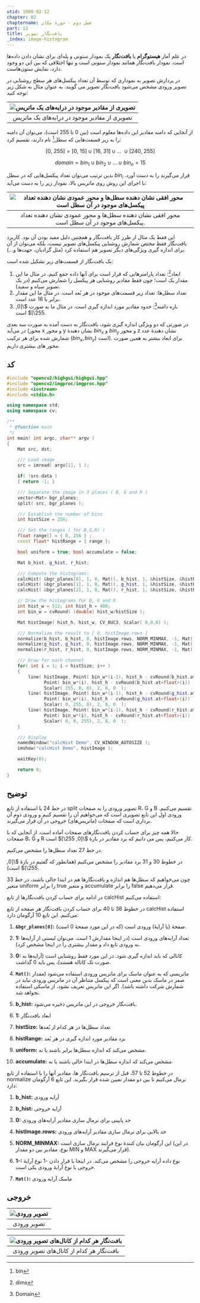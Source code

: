 ```yaml
---
utid: 1000-02-12
chapter: 02
chaptername: فصل دوم - حوزهٔ مکان
part: 12
title: بافت‌نگار تصویر
_index: image-histogram
---
```


در علم آمار **هیستوگرام** یا **بافت‌نگار** یک نمودار ستونی و پله‌ای برای نشان دادن داده‌ها است. نمودار بافت‌نگار همانند نمودار ستونی است و تنها اختلافی که بین این دو وجود دارد، نمایش ستون‌هاست.

در پردازش تصویر به نموداری که توسط آن تعداد پیکسل‌های هر سطح روشنایی در تصویر ورودی مشخص می‌شود بافت‌نگار تصویر می گویند. به عنوان مثال به شکل زیر توجه کنید:

| ![تصویری از مقادیر موجود در درایه‌های یک ماتریس](/opencv-book/media/image67.png) |
| :----------------------------------------------------------: |
|         تصویری از مقادیر موجود در درایه‌های یک ماتریس         |

از آنجایی که دامنه مقادیر این داده‌ها معلوم است (بین 0 تا 255 است)، می‌توان آن دامنه را به زیر قسمت‌هایی که سطل[^a] نام دارند، تقسیم کرد:

$$\left\lbrack 0,\ 255 \right\rbrack = \left\lbrack 0,\ 15 \right\rbrack \cup \left\lbrack 16,\ 31 \right\rbrack \cup \ldots\  \cup \left\lbrack 240,\ 255 \right\rbrack$$

$$domain = bin_{1} \cup bin_{2} \cup \ldots \cup bin_{n} = 15$$

بدین ترتیب می‌توان تعداد پیکسل‌هایی که در سطل $bin_{i}$ قرار می‌گیرند را به دست آورد. با اجرای این روش روی ماتریس بالا، نمودار زیر را به دست می‌آید:

| ![محور افقی نشان دهنده سطل‌ها و محور عمودی نشان دهنده تعداد پیکسل‌های موجود در آن سطل است](/opencv-book/media/image68.png) |
| :----------------------------------------------------------: |
| محور افقی نشان دهنده سطل‌ها و محور عمودی نشان دهنده تعداد پیکسل‌های موجود در آن سطل است. |

این فقط یک مثال از طرز کار بافت‌نگار و همچنین دلیل مفید بودن آن بود. کاربرد بافت‌نگار فقط مختص شمارش روشنایی پیکسل‌های تصویر نیست، بلکه می‌توان از آن برای اندازه گیری ویژگی‌های دیگر تصویر هم استفاده کرد (مثل گرادیان، جهت‌ها و...).

یک بافت‌نگار از قسمت‌های زیر تشکیل شده است:

1.  ابعاد[^b]: تعداد پارامترهایی که قرار است برای آنها داده جمع کنیم. در مثال ما این مقدار یک است؛ چون فقط مقادیر روشنایی هر پیکسل را شمارش می‌کنیم (در یک تصویر سیاه و سفید).
2.  تعداد سطل‌ها: تعداد زیر قسمت‌های موجود در هر بُعد است. در مثال ما این مقدار برابر با 16 عدد است.
3.  بازه دامنه[^c]: حدود مقادیر مورد اندازه گیری است. در مثال ما به صورت $\[0, 255\]$ است.

در صورتی که دو ویژگی اندازه گیری شود، بافت‌نگار به دست آمده به صورت سه بعدی در می‌آید (محور x و محور y نشان دهندهٔ $bin_{x}$ و $bin_{y}$ و محور z نشان دهندهٔ عدد شمارش شده برای هر ترکیب $(bin_{x},bin_{y})$ است). برای ابعاد بیشتر به همین صورت محور های بیشتری داریم.

[^a]: bin

[^b]: dims

[^c]: Domain



## کد

```c++
#include "opencv2/highgui/highgui.hpp"
#include "opencv2/imgproc/imgproc.hpp"
#include <iostream>
#include <stdio.h>

using namespace std;
using namespace cv;

/**
 * @function main
 */
int main( int argc, char** argv )
{
    Mat src, dst;

    /// Load image
    src = imread( argv[1], 1 );

    if( !src.data )
    { return -1; }

    /// Separate the image in 3 places ( B, G and R )
    vector<Mat> bgr_planes;
    split( src, bgr_planes );

    /// Establish the number of bins
    int histSize = 256;

    /// Set the ranges ( for B,G,R) )
    float range[] = { 0, 256 } ;
    const float* histRange = { range };

    bool uniform = true; bool accumulate = false;

    Mat b_hist, g_hist, r_hist;

    /// Compute the histograms:
    calcHist( &bgr_planes[0], 1, 0, Mat(), b_hist, 1, &histSize, &histRange, uniform, accumulate );
    calcHist( &bgr_planes[1], 1, 0, Mat(), g_hist, 1, &histSize, &histRange, uniform, accumulate );
    calcHist( &bgr_planes[2], 1, 0, Mat(), r_hist, 1, &histSize, &histRange, uniform, accumulate );

    // Draw the histograms for B, G and R
    int hist_w = 512; int hist_h = 400;
    int bin_w = cvRound( (double) hist_w/histSize );

    Mat histImage( hist_h, hist_w, CV_8UC3, Scalar( 0,0,0) );

    /// Normalize the result to [ 0, histImage.rows ]
    normalize(b_hist, b_hist, 0, histImage.rows, NORM_MINMAX, -1, Mat() );
    normalize(g_hist, g_hist, 0, histImage.rows, NORM_MINMAX, -1, Mat() );
    normalize(r_hist, r_hist, 0, histImage.rows, NORM_MINMAX, -1, Mat() );

    /// Draw for each channel
    for( int i = 1; i < histSize; i++ )
    {
        line( histImage, Point( bin_w*(i-1), hist_h - cvRound(b_hist.at<float>(i-1)) ) ,
              Point( bin_w*(i), hist_h - cvRound(b_hist.at<float>(i)) ),
              Scalar( 255, 0, 0), 2, 8, 0  );
        line( histImage, Point( bin_w*(i-1), hist_h - cvRound(g_hist.at<float>(i-1)) ) ,
              Point( bin_w*(i), hist_h - cvRound(g_hist.at<float>(i)) ),
              Scalar( 0, 255, 0), 2, 8, 0  );
        line( histImage, Point( bin_w*(i-1), hist_h - cvRound(r_hist.at<float>(i-1)) ) ,
              Point( bin_w*(i), hist_h - cvRound(r_hist.at<float>(i)) ),
              Scalar( 0, 0, 255), 2, 8, 0  );
    }

    /// Display
    namedWindow("calcHist Demo", CV_WINDOW_AUTOSIZE );
    imshow("calcHist Demo", histImage );

    waitKey(0);

    return 0;
}
```



## توضیح

در خط 24 با استفاده از تابع split تصویر ورودی را به صفحات R، G و B تقسیم می‌کنیم. ورودی اول این تابع تصویری است که می‌خواهیم آن را تقسیم کنیم و ورودی دوم آن برداری است که صفحات (ماتریس‌های) خروجی در آن قرار می‌گیرند.

حالا همه چیز برای حساب کردن بافت‌نگارهای صفحات آماده است. از آنجایی که با صفحات B، G و R کار می‌کنیم، پس می دانیم که برد مقادیر در بازهٔ $\[0, 255\]$ است.

در خط 27 تعداد سطل‌ها را مشخص می‌کنیم.

در خطوط 30 و 31 برد مقادیر را مشخص می‌کنیم (همانطور که گفتیم در بازهٔ $\[0, 255\]$ است).

چون می‌خواهیم که سطل‌ها هم اندازه و بافت‌نگارها هم در ابتدا خالی باشند، در خط 33 متغیر uniform را برابر true و متغیر accumulate را برابر false قرار می‌دهیم.

در ادامه برای حساب کردن بافت‌نگارها از تابع calcHist استفاده می‌کنیم:

در خطوط 38 تا 40 برای حساب کردن بافت‌نگار هر صفحه از تابع calcHist استفاده می‌کنیم. این تابع 10 آرگومان دارد:

1.  **`&bgr_planes[0]`:** صفحهٔ (یا آرایهٔ) ورودی است (که در این مورد صفحهٔ 0 است).

2.  **1:** تعداد آرایه‌های ورودی است (در اینجا مقدارش 1 است. می‌توان لیستی از آرایه‌ها به ورودی تابع داد و مقدار بیشتری را در اینجا مشخص کرد).

3.  **0:** کانالی که باید اندازه گیری شود. در این مورد فقط روشنایی است (آرایه‌ها به صورت تک کاناله هستند)، پس باید 0 گذاشت.

4.  **`Mat()`:** ماتریسی که به عنوان ماسک برای ماتریس ورودی استفاده می‌شود (مقدار صفر در ماسک بدین معنی است که پیکسل متناظر آن در ماتریس ورودی نباید در شمارش شرکت داشته باشد). اگر این ماتریس تعریف نشود، از ماسکی استفاده نخواهد شد.

5.  **b\_hist:** بافت‌نگار خروجی در این ماتریس ذخیره می‌شود.

6.  **1:** ابعاد بافت‌نگار

7.  **histSize:** تعداد سطل‌ها در هر کدام از بُعدها

8.  **histRange:** برد مقادیر مورد اندازه گیری در هر بُعد

9.  **uniform:** مشخص می‌کند که اندازه سطل‌ها برابر باشند یا نه.

10.  **accumulate:** مشخص می‌کند که اندازه سطل‌ها در ابتدا خالی باشند یا نه.

در خطوط 52 تا 57، قبل از ترسیم بافت‌نگار ها، مقادیر آنها را با استفاده از تابع normalize نرمال می‌کنیم تا بین دو مقدار تعیین شده قرار بگیرند. این تابع 6 آرگومان دارد:

1.  **b\_hist:** آرایه ورودی

2.  **b\_hist:** آرایه خروجی

3.  **0:** حد پایینی برای نرمال سازی مقادیر آرایه‌های ورودی

4.  **histImage.rows:** حد بالایی برای نرمال سازی مقادیر آرایه‌های ورودی

5.  **NORM\_MINMAX:** این آرگومان بیان کنندهٔ نوع فرایند نرمال سازی است (در این نوع، مقادیر بین دو مقدار MIN و MAX قرار می‌گیرند).

6.  **1-:** نوع داده آرایه خروجی را مشخص می‌کند. در اینجا با قرار دادن -1 نوع آرایهٔ خروجی با نوع آرایهٔ ورودی یکی است.

7.  **`Mat()`:** ماسک آرایه ورودی


## خروجی

| ![تصویر ورودی](/opencv-book/media/image69.png) |
| :--------------------------------------------: |
|                  تصویر ورودی                   |



| ![بافت‌نگار هر کدام از کانال‌های تصویر ورودی](/opencv-book/media/image70.png) |
| :----------------------------------------------------------: |
|           بافت‌نگار هر کدام از کانال‌های تصویر ورودی           |



